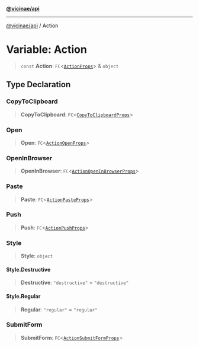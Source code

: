 [**@vicinae/api**](../README.md)

***

[@vicinae/api](../README.md) / Action

# Variable: Action

> `const` **Action**: `FC`\<[`ActionProps`](../type-aliases/ActionProps.md)\> & `object`

## Type Declaration

### CopyToClipboard

> **CopyToClipboard**: `FC`\<[`CopyToClipboardProps`](../type-aliases/CopyToClipboardProps.md)\>

### Open

> **Open**: `FC`\<[`ActionOpenProps`](../type-aliases/ActionOpenProps.md)\>

### OpenInBrowser

> **OpenInBrowser**: `FC`\<[`ActionOpenInBrowserProps`](../type-aliases/ActionOpenInBrowserProps.md)\>

### Paste

> **Paste**: `FC`\<[`ActionPasteProps`](../type-aliases/ActionPasteProps.md)\>

### Push

> **Push**: `FC`\<[`ActionPushProps`](../type-aliases/ActionPushProps.md)\>

### Style

> **Style**: `object`

#### Style.Destructive

> **Destructive**: `"destructive"` = `"destructive"`

#### Style.Regular

> **Regular**: `"regular"` = `"regular"`

### SubmitForm

> **SubmitForm**: `FC`\<[`ActionSubmitFormProps`](../type-aliases/ActionSubmitFormProps.md)\>
